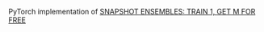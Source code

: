 PyTorch implementation of [SNAPSHOT ENSEMBLES: TRAIN 1, GET M FOR FREE](https://arxiv.org/abs/1704.00109)